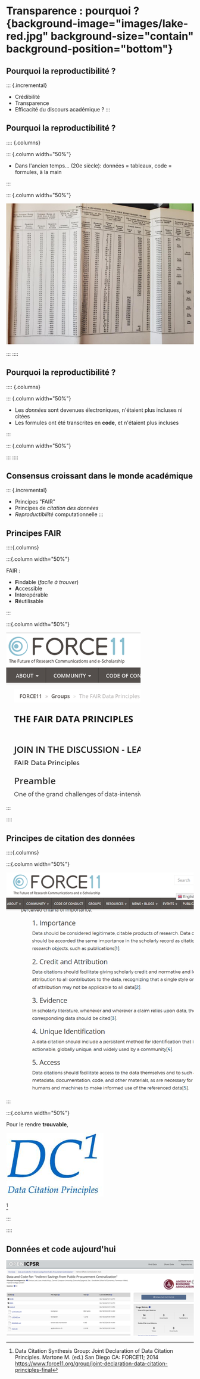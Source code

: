 
# Transparence : pourquoi ? {background-image="images/lake-red.jpg" background-size="contain" background-position="bottom"}

## Pourquoi la reproductibilité ?

::: {.incremental}
- Crédibilité
- Transparence 
- Efficacité du discours académique ?
:::

## Pourquoi la reproductibilité ?

:::: {.columns}

::: {.column width="50%"}

- Dans l'ancien temps... (20e siècle): données =  tableaux, code = formules, à la main

:::

::: {.column width="50%"}

![AER 1911](images/aer-1911.jpeg)

:::
::::


## Pourquoi la reproductibilité ?

:::: {.columns}

::: {.column width="50%"}

- Les *données* sont devenues électroniques, n'étaient plus incluses ni citées
- Les formules ont été transcrites en **code**, et n'étaient plus incluses

:::

::: {.column width="50%"}


:::
::::


## Consensus croissant dans le monde académique

::: {.incremental}
- Principes "FAIR"
- Principes de *citation des données*
- *Reproductibilité* computationnelle
:::

## Principes FAIR

::::{.columns}

:::{.column width="50%"}

FAIR :

- **F**indable (*facile à trouver*)
- **A**ccessible
- **I**nteropérable
- **R**éutilisable

:::

:::{.column width="50%"}

![](images/FAIR-data-principles.png)

:::

::::

## Principes de citation des données

::::{.columns}

:::{.column width="50%"}

![](images/force11-dc.png)

:::

:::{.column width="50%"}

Pour le rendre **trouvable**,

![](images/force11-dc-logo.jpg)

[^dc]

[^dc]:  Data Citation Synthesis Group: Joint Declaration of Data Citation
Principles. Martone M. (ed.) San Diego CA: FORCE11; 2014
<https://www.force11.org/group/joint-declaration-data-citation-principles-final>

:::

::::


## Données et code aujourd'hui


![](images/aea-repo-example.png)

 